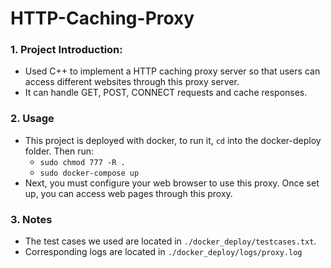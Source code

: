 # HTTP-Caching-Proxy

### 1. Project Introduction:
- Used C++ to implement a HTTP caching proxy server so that users can access different websites through this proxy server.
- It can handle GET, POST, CONNECT requests and cache responses.

### 2. Usage
- This project is deployed with docker, to run it, `cd` into the docker-deploy folder. Then run:
  - `sudo chmod 777 -R .`
  - `sudo docker-compose up`
- Next, you must configure your web browser to use this proxy. Once set up, you can access web pages through this proxy.

### 3. Notes
- The test cases we used are located in `./docker_deploy/testcases.txt`.
- Corresponding logs are located in `./docker_deploy/logs/proxy.log`

